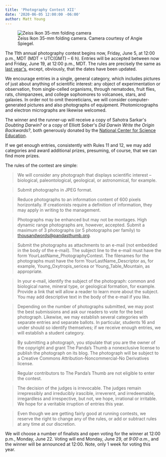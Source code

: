 ```yaml
---
title: 'Photography Contest XII'
date: '2020-06-05 12:00:00 -06:00'
author: Matt Young
---
```

<figure>
<img src="{{ site.baseurl }}/uploads/2020/IMG_3500_Zeiss_Camera_600.jpg" alt="Zeiss Ikon 35-mm folding camera"/>
<figcaption>Zeiss Ikon 35-mm folding camera. Camera courtesy of Angie Spiegel.
</figcaption>
</figure>


The 11th annual photography contest begins now, Friday, June 5, at 12:00 p.m., MDT (MDT = UTC(GMT) – 6 h). Entries will be accepted between now and Friday, June 19, at 12:00 p.m., MDT. The rules are precisely the same as <a href="https://pandasthumb.org/archives/2019/06/photography-contest-xi.html">last year's</a>, except, obviously, that the dates have been updated.

We encourage entries in a single, general category, which includes pictures of just about anything of scientific interest: any object of experimentation or observation, from single-celled organisms, through nematodes, fruit flies, rats, chimpanzees, and college sophomores to volcanoes, stars, and galaxies. In order not to omit theoreticians, we will consider computer-generated pictures and also photographs of equipment. Photomicrographs and electron micrographs are likewise welcomed.

The winner and the runner-up will receive a copy of Sahotra Sarkar's <i>Doubting Darwin?</i> or a copy of Elliott Sober's <i>Did Darwin Write the Origin Backwards?</i>, both generously donated by the <a href="https://ncse.com/">National Center for Science Education</a>.

<!--more-->

If we get enough entries, consistently with Rules 11 and 12, we may add categories and award additional prizes, presuming, of course, that we can find more prizes.

The rules of the contest are simple:

>We will consider any photograph that displays scientific interest – biological, paleontological, geological, or astronomical, for example.

>Submit photographs in JPEG format.

>Reduce photographs to an information content of 600 pixels horizontally. If creationists require a definition of information, they may apply in writing to the management.

>Photographs may be enhanced but may not be montages. High dynamic range photographs are, however, accepted. Submit a maximum of 3 photographs (or 5 photographs per family) to thousandwords@pandasthumb.org.

>Submit the photographs as attachments to an e-mail (not embedded in the body of the e-mail). The subject line to the e-mail must have the form YourLastName_PhotographyContest. The filenames for the photographs must have the form YourLastName_Descriptor as, for example, Young_Oxytropis_sericea or Young_Table_Mountain, as appropriate.

>In your e-mail, identify the subject of the photograph: common and biological name, mineral type, or geological formation, for example. Provide a link that will allow a reader to learn more about the subject. You may add descriptive text in the body of the e-mail if you like.

>Depending on the number of photographs submitted, we may post the best submissions and ask our readers to vote for the best photograph. Likewise, we may establish several categories with separate entries and separate ballots. In particular, students 16 and under should so identify themselves; if we receive enough entries, we will establish a student category.

>By submitting a photograph, you stipulate that you are the owner of the copyright and grant The Panda’s Thumb a nonexclusive license to publish the photograph on its blog. The photograph will be subject to a Creative Commons Attribution-Noncommercial-No Derivatives license.

>Regular contributors to The Panda’s Thumb are not eligible to enter the contest.

>The decision of the judges is irrevocable. The judges remain irrepressibly and irreducibly irascible, irreverent, and irredeemable, irregardless and irrespective, but not, we hope, irrational or irritable. We hope for a veritable irruption of entries this year.

>Even though we are getting fairly good at running contests, we reserve the right to change any of the rules, or add or subtract rules at any time at our discretion.

We will choose a number of finalists and open voting for the winner at 12:00 p.m., Monday, June 22. Voting will end Monday, June 29, <i>at 9:00 a.m.</i>, and the winner will be announced at 12:00. Note, only 1 week for voting this year.
